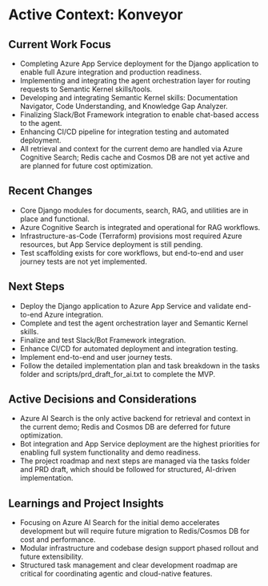 # Active Context: Konveyor

## Current Work Focus

- Completing Azure App Service deployment for the Django application to enable full Azure integration and production readiness.
- Implementing and integrating the agent orchestration layer for routing requests to Semantic Kernel skills/tools.
- Developing and integrating Semantic Kernel skills: Documentation Navigator, Code Understanding, and Knowledge Gap Analyzer.
- Finalizing Slack/Bot Framework integration to enable chat-based access to the agent.
- Enhancing CI/CD pipeline for integration testing and automated deployment.
- All retrieval and context for the current demo are handled via Azure Cognitive Search; Redis cache and Cosmos DB are not yet active and are planned for future cost optimization.

## Recent Changes

- Core Django modules for documents, search, RAG, and utilities are in place and functional.
- Azure Cognitive Search is integrated and operational for RAG workflows.
- Infrastructure-as-Code (Terraform) provisions most required Azure resources, but App Service deployment is still pending.
- Test scaffolding exists for core workflows, but end-to-end and user journey tests are not yet implemented.

## Next Steps

- Deploy the Django application to Azure App Service and validate end-to-end Azure integration.
- Complete and test the agent orchestration layer and Semantic Kernel skills.
- Finalize and test Slack/Bot Framework integration.
- Enhance CI/CD for automated deployment and integration testing.
- Implement end-to-end and user journey tests.
- Follow the detailed implementation plan and task breakdown in the tasks folder and scripts/prd_draft_for_ai.txt to complete the MVP.

## Active Decisions and Considerations

- Azure AI Search is the only active backend for retrieval and context in the current demo; Redis and Cosmos DB are deferred for future optimization.
- Bot integration and App Service deployment are the highest priorities for enabling full system functionality and demo readiness.
- The project roadmap and next steps are managed via the tasks folder and PRD draft, which should be followed for structured, AI-driven implementation.

## Learnings and Project Insights

- Focusing on Azure AI Search for the initial demo accelerates development but will require future migration to Redis/Cosmos DB for cost and performance.
- Modular infrastructure and codebase design support phased rollout and future extensibility.
- Structured task management and clear development roadmap are critical for coordinating agentic and cloud-native features.

